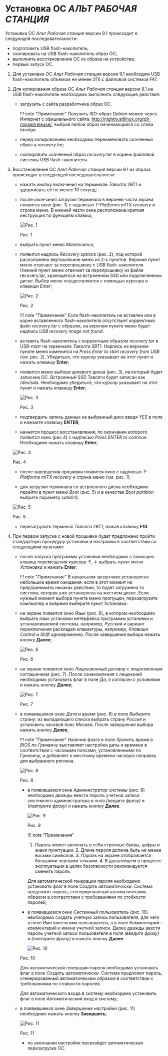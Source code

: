 # Установка ОС *АЛЬТ РАБОЧАЯ СТАНЦИЯ*

Установка ОС *Альт  Рабочая станция* версии 9.1 происходит в следующей последовательности:

   - подготовить USB flash-накопитель;
   - скопировать на USB flash-накопитель образ ОС;
   - выполнить восстановление ОС из образа на устройстве;
   - первый запуск ОС.


1. Для установки ОС *Альт  Рабочая станция* версии 9.1 необходим USB flash-накопитель 
объёмом не менее 2Гб с файловой системой FAT.

2. Для копирования образа ОС *Альт  Рабочая станция* версии 9.1 на USB flash-накопитель 
необходимо выполнить следующие действия:

   - загрузить с сайта разработчика образ ОС. 

     !!! note "Примечание" 
         Получить ISO-образ *Debian* можно через Интернет с официального сайта: 
         http://nightly.altlinux.org/p9-mipsel/release/, выбрав любой образ 
         начинающийся со слова *tavolga*.

   - перед копированием необходимо переименовать скаченный образ в *recovery.tar*;

   - скопировать скаченный образ *recovery.tar* в корень файловой системы 
     USB flash-накопителя.

3. Восстановление ОС *Альт  Рабочая станция* версии 9.1 из образа происходит 
в следующей последовательности:

   - нажать кнопку включения на терминале *Таволга* 2ВТ1 и удерживать её не менее 10 секунд;

   - после окончания загрузки терминала в верхней части экрана появится окно (рис. 1) 
     с надписью *T-Platforms mITX recovery* и строка меню. В нижней части окна 
     расположена краткая инструкция по функциям клавиш;

 
     ![Рис. 1](../../../_assets/applications3/pic1.png)
 
     Рис. 1

    - выбрать пункт меню *Maintenance*;

    - появится надпись *Recovery options* (рис. 2), под которой расположено 
      вертикальное меню из 2-х пунктов. Верхний пункт меню отвечает за перепрошивку 
      с USB flash-накопителя. Нижний пункт меню отвечает за перепрошивку из 
      файла recovery.tar, хранящегося на встроенном SSD или подключенном диске. 
      Выбор меню осуществляется с помощью курсора и клавиши *Enter*;

      ![Рис. 2](../../../_assets/applications3/pic2.png)

      Рис. 2

      !!! note "Примечание" 
          Если flash-накопитель не вставлен или в корне вставленного 
          flash-накопителя отсутствует корректный файл *recovery.tar* с образом, 
          на верхнем пункте меню будет надпись *USB recovery image not found*.

     - вставить flash-накопитель с корректным образом *recovery.tar* в USB-порт 
       на терминале *Таволга* 2ВТ1. Надпись на верхнем пункте меню изменится на 
       *Press Enter to start recovery from USB* (см. рис. 2). Убедиться, что курсор 
       указывает на этот пункт и нажать клавишу **Enter**;

     - появится меню выбора целевого диска (рис. 3), на который будет записана ОС. 
       Встроенный SSD Таволги будет записан как */dev/sda*. Необходимо убедиться, 
       что курсор указывает на этот пункт и нажать клавишу **Enter**;
 

       ![Рис. 3](../../../_assets/applications3/pic3.png)

       Рис. 3

     - подтвердить запись данных на выбранный диск введя *YES* в поле и нажмите 
       клавишу **ENTER**;

     - начнется процесс восстановления, по окончании которого появится окно (рис.4) 
       с надписью *Press ENTER to continue*. Необходимо нажать клавишу **Enter**;

 
      ![Рис. 4](../../../_assets/applications3/pic4.png)

      Рис. 4

      - после завершения прошивки появится окно с надписью *T-Platforms mITX recovery* 
        и строка меню (см. рис. 1);

      - для загрузки терминала со встроенного диска необходимо перейти в 
        пункт меню *Boot* (рис. 5) и в качестве *Boot partition* выбрать параметр *sata0:0*;
 

      ![Рис. 5](../../../_assets/applications3/pic5.png)

      Рис. 5

      - перезагрузить терминал *Таволга* 2ВТ1, нажав клавишу **F10**.

4. При первом запуске с новой прошивки будет предложено пройти стандартную процедуру 
  установки и настройки в соответствии со следующими пунктами:

    - после запуска программы установки необходимо с помощью клавиш перемещения курсора *↑*, *↓* 
      выбрать пункт меню *Установка* и нажать **Enter**;

      !!! note "Примечание" 
          В начальном загрузчике установлено небольшое время ожидания: 
          если в этот момент не предпринимать никаких действий, то будет загружена та 
          система, которая уже установлена на жестком диске. Если нужный момент выбора 
          пункта меню пропущен, перезагрузите компьютер и вовремя выберите пункт *Установка*.

    - на экране появится окно *Язык* (рис. 6), в котором необходимо выбрать 
      язык установки интерфейса программы установки и устанавливаемой системы, 
      например, *Русский* и вариант переключения раскладки клавиатуры, например, 
      *Клавиши Control и Shift одновременно*. После завершения выбора нажать кнопку **Далее**;

      ![Рис. 6](../../../_assets/applications3/pic6.png)

      Рис. 6

    - на экране появится окно *Лицензионный договор* с лицензионным соглашением (рис. 7). 
      После ознакомления с лицензией необходимо установить флаг в поле *Да, я согласен 
      с условиями* и нажать кнопку **Далее**;
 
 
      ![Рис. 7](../../../_assets/applications3/pic7.png)

      Рис. 7

    - в появившемся окне *Дата и время* (рис. 8) в поле *Выберите страну:* из 
      выпадающего списка выбрать страну *Россия* и установить часовой пояс *Москва*. 
      После завершения выбора нажать кнопку **Далее**;

      !!! note "Примечание"
          Наличие флага в поле *Хранить время в BIOS по Гринвичу* 
          выставляет настройки даты и времени в соответствии с часовыми поясами, 
          установленными по Гринвичу, и добавляет к местному времени часовую поправку 
          для выбранного региона.

	    ![Рис. 8](../../../_assets/applications3/pic8.png)

	    Рис. 8

	  - в появившемся окне *Администратор системы* (рис. 9) необходимо дважды 
      ввести пароль учетной записи системного администратора в поля *(введите фразу)* 
      и *(повторите фразу)* и нажать кнопку **Далее**.
 
	    ![Рис. 9](../../../_assets/applications3/pic9.png)

	    Рис. 9

	    !!! note "Примечания"
          1. Пароль может включать в себя строчные буквы, цифры и знаки пунктуации.
	        2. Длина пароля должна быть не менее восьми символов.
	        3. Пароль на экране отображается большими черными точками.
	        4. В дальнейшем в процессе эксплуатации в целях безопасности рекомендуется сменить пароль.

	    Для автоматической генерации пароля необходимо установить флаг в 
      поле *Создать автоматически*. Система предложит пароль, сгенерированный 
      автоматическим образом в соответствии с требованиями по стойкости паролей;

	  - в появившемся окне *Системный пользователь* (рис. 10) необходимо создать 
      учетную запись пользователя, для чего в поле *Имя* ввести имя пользователя, 
      а в поле *Комментарий* - комментарий к имени учетной записи. 
      Далее дважды ввести пароль учетной записи пользователя в поля *(введите фразу)* 
      и *(повторите фразу)* и нажать кнопку **Далее**.

 	    ![Рис. 10](../../../_assets/applications3/pic10.png)

  	  Рис. 10

	    Для автоматической генерации пароля необходимо установить флаг в поле *Создать автоматически*. 
      Система предложит пароль, сгенерированный автоматическим образом в соответствии с 
      требованиями по стойкости паролей.

	    Для автоматического входа в систему необходимо установить флаг в поле *Автоматический вход в систему*;

  	- в появившемся окне *Завершение настройки* (рис. 11) необходимо нажать кнопку **Завершить**;
 
	    ![Рис. 11](../../../_assets/applications3/pic11.png)

  	  Рис. 11

	  - по окончании настройки произойдет автоматическая перезагрузка ОС.
